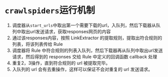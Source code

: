 # `crawlspiders`运行机制

1. 调度器从`start_urls`中取出第一个需要下载的url，入队列，然后下载器从队列中取出url发送请求，获取responses网页的内容
2. 通过该responses内容，按照 LinkExtractor 的提取规则，提取出符合规则的列表，将该列表传给 Rule
3. 调度器将 Rule 中符合规则的列表入队列，然后下载器再从队列中取出url发送请求，然后得到的 responses 交给 Rule 中定义的回调函数 callback 处理
4. 重复2，3操作，直到符合规则的 url 被提取完毕。
5. 入队列的 url 会有去重操作，这样可以保证不会对重复的 url 发送请求。

